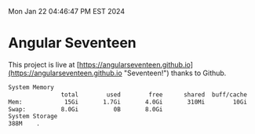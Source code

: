 Mon Jan 22 04:46:47 PM EST 2024

# Angular Seventeen


This project is live at [https://angularseventeen.github.io](https://angularseventeen.github.io "Seventeen!") thanks to Github.

```bash
System Memory
               total        used        free      shared  buff/cache   available
Mem:            15Gi       1.7Gi       4.0Gi       310Mi        10Gi        13Gi
Swap:          8.0Gi          0B       8.0Gi
System Storage
388M	.
